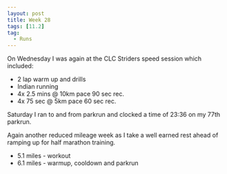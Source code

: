 ```yaml
---
layout: post
title: Week 28
tags: [11.2]
tag:
  - Runs
---
```


On Wednesday I was again at the CLC Striders speed session which included:

* 2 lap warm up and drills
* Indian running
* 4x 2.5 mins @ 10km pace 90 sec rec.
* 4x 75 sec @ 5km pace 60 sec rec.

Saturday I ran to and from parkrun and clocked a time of 23:36 on my 77th parkrun.

Again another reduced mileage week as I take a well earned rest ahead of ramping up for half marathon training.

* 5.1 miles - workout
* 6.1 miles - warmup, cooldown and parkrun
